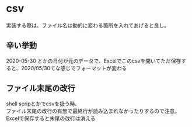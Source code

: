 # csv
実装する際は、ファイル名は動的に変わる箇所を入れてあげると良し。

## 辛い挙動
2020-05-30 とかの日付が元のデータで、Excelでこのcsvを開いてただ保存すると、2020/05/30てな感じでフォーマットが変わる

## ファイル末尾の改行
shell scripとかでcsvを扱う時、  
ファイル末尾の改行の有無で最終行が読み込まれなかったりするので注意。  
Excelで保存すると末尾の改行は消える